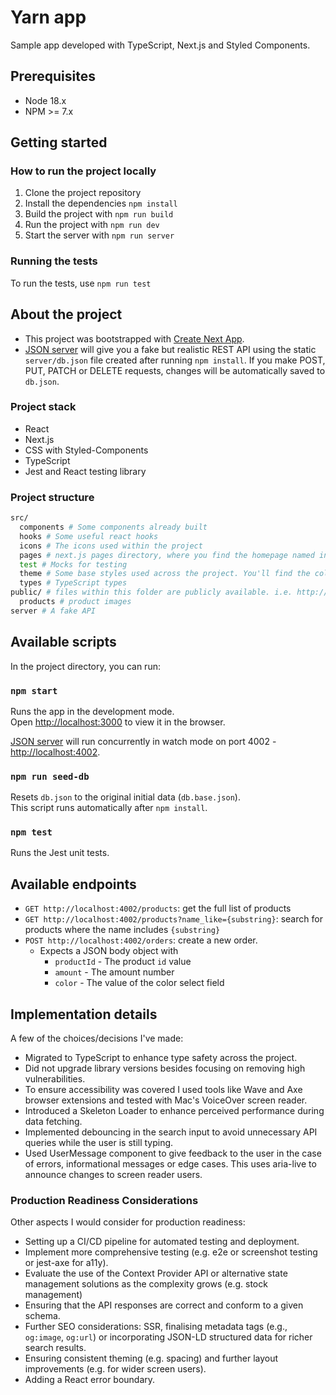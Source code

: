 # Yarn app

Sample app developed with TypeScript, Next.js and Styled Components.

## Prerequisites

- Node 18.x
- NPM >= 7.x

## Getting started

### How to run the project locally

1. Clone the project repository
2. Install the dependencies `npm install`
3. Build the project with `npm run build`
4. Run the project with `npm run dev`
5. Start the server with `npm run server`

### Running the tests

To run the tests, use `npm run test`

## About the project

- This project was bootstrapped with [Create Next App](https://nextjs.org/docs/api-reference/create-next-app).
- [JSON server](https://github.com/typicode/json-server) will give you a fake but realistic REST API using the static `server/db.json` file created after running `npm install`. If you make POST, PUT, PATCH or DELETE requests, changes will be automatically saved to `db.json`.

### Project stack

- React
- Next.js
- CSS with Styled-Components
- TypeScript
- Jest and React testing library

### Project structure

```bash
src/
  components # Some components already built
  hooks # Some useful react hooks
  icons # The icons used within the project
  pages # next.js pages directory, where you find the homepage named index.jsx
  test # Mocks for testing
  theme # Some base styles used across the project. You'll find the color variables here
  types # TypeScript types
public/ # files within this folder are publicly available. i.e. http://localhost:3000/favicon.ico
  products # product images
server # A fake API
```

## Available scripts

In the project directory, you can run:

### `npm start`

Runs the app in the development mode.\
Open [http://localhost:3000](http://localhost:3000) to view it in the browser.

[JSON server](https://github.com/typicode/json-server) will run concurrently in watch mode on port 4002 - [http://localhost:4002](http://localhost:4002).

### `npm run seed-db`

Resets `db.json` to the original initial data (`db.base.json`).\
This script runs automatically after `npm install`.

### `npm test`

Runs the Jest unit tests.

## Available endpoints

- `GET http://localhost:4002/products`: get the full list of products
- `GET http://localhost:4002/products?name_like={substring}`: search for products where the name includes `{substring}`
- `POST http://localhost:4002/orders`: create a new order.
  - Expects a JSON body object with
    - `productId` - The product `id` value
    - `amount` - The amount number
    - `color` - The value of the color select field

## Implementation details

A few of the choices/decisions I've made:

- Migrated to TypeScript to enhance type safety across the project.
- Did not upgrade library versions besides focusing on removing high vulnerabilities.
- To ensure accessibility was covered I used tools like Wave and Axe browser extensions and tested with Mac's VoiceOver screen reader.
- Introduced a Skeleton Loader to enhance perceived performance during data fetching.
- Implemented debouncing in the search input to avoid unnecessary API queries while the user is still typing.
- Used UserMessage component to give feedback to the user in the case of errors, informational messages or edge cases. This uses aria-live to announce changes to screen reader users.

### Production Readiness Considerations

Other aspects I would consider for production readiness:

- Setting up a CI/CD pipeline for automated testing and deployment.
- Implement more comprehensive testing (e.g. e2e or screenshot testing or jest-axe for a11y).
- Evaluate the use of the Context Provider API or alternative state management solutions as the complexity grows (e.g. stock management)
- Ensuring that the API responses are correct and conform to a given schema.
- Further SEO considerations: SSR, finalising metadata tags (e.g., `og:image`, `og:url`) or incorporating JSON-LD structured data for richer search results.
- Ensuring consistent theming (e.g. spacing) and further layout improvements (e.g. for wider screen users).
- Adding a React error boundary.
